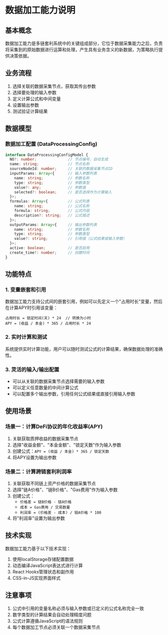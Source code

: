 # 数据加工能力说明

## 基本概念

数据加工能力是多链套利系统中的关键组成部分，它位于数据采集能力之后，负责将采集到的原始数据进行运算和处理，产生具有业务含义的新数据，为策略执行提供决策依据。

## 业务流程

1. 选择关联的数据采集节点，获取其传出参数
2. 选择要处理的输入参数
3. 定义计算公式和中间变量
4. 设置输出参数
5. 测试验证计算结果

## 数据模型

### 数据加工配置 (DataProcessingConfig)

```typescript
interface DataProcessingConfigModel {
  NO?: number;              // 节点编号，自动生成
  name: string;             // 节点名称
  sourceNodeId: number;     // 关联的数据采集节点ID
  inputParams: Array<{      // 输入参数列表
    name: string;           // 参数名称
    type: string;           // 参数类型
    value?: any;            // 参数值
    selected?: boolean;     // 是否选择作为计算输入
  }>;
  formulas: Array<{         // 公式列表
    name: string;           // 公式名称
    formula: string;        // 公式内容
    description?: string;   // 公式描述
  }>;
  outputParams: Array<{     // 输出参数列表
    name: string;           // 参数名称
    type: string;           // 参数类型
    value?: string;         // 引用值（公式结果或输入参数）
  }>;
  active: boolean;          // 是否启用
  create_time?: number;     // 创建时间
}
```

## 功能特点

### 1. 变量嵌套和引用

数据加工能力支持公式间的嵌套引用，例如可以先定义一个"占用时长"变量，然后在计算APY时引用该变量：

```
占用时长 = 锁定时间(天) * 24  // 转换为小时
APY = (收益 / 本金) * 365 / 占用时长 * 24
```

### 2. 实时计算和测试

系统提供实时计算功能，用户可以随时测试公式的计算结果，确保数据处理的准确性。

### 3. 灵活的输入/输出配置

- 可以从关联的数据采集节点选择需要的输入参数
- 可以定义任意数量的中间计算公式
- 可以配置多个输出参数，引用任何公式结果或直接引用输入参数

## 使用场景

### 场景一：计算DeFi协议的年化收益率(APY)

1. 关联获取质押收益的数据采集节点
2. 选择"收益金额"、"本金金额"、"锁定天数"作为输入参数
3. 创建公式：`APY = (收益 / 本金) * 365 / 锁定天数`
4. 将APY设置为输出参数

### 场景二：计算跨链套利利润率

1. 关联获取不同链上资产价格的数据采集节点
2. 选择"链A价格"、"链B价格"、"Gas费用"作为输入参数
3. 创建公式：
   - `价格差 = 链B价格 - 链A价格`
   - `成本 = Gas费用 / 交易数量`
   - `利润率 = (价格差 - 成本) / 链A价格 * 100`
4. 将"利润率"设置为输出参数

## 技术实现

数据加工能力基于以下技术实现：

1. 使用localStorage存储配置数据
2. 动态编译JavaScript表达式进行计算
3. React Hooks管理状态和副作用
4. CSS-in-JS实现界面样式

## 注意事项

1. 公式中引用的变量名称必须与输入参数或已定义的公式名称完全一致
2. 数字类型的计算结果会自动处理精度问题
3. 公式计算遵循JavaScript的语法规则
4. 每个数据加工节点必须关联一个数据采集节点 